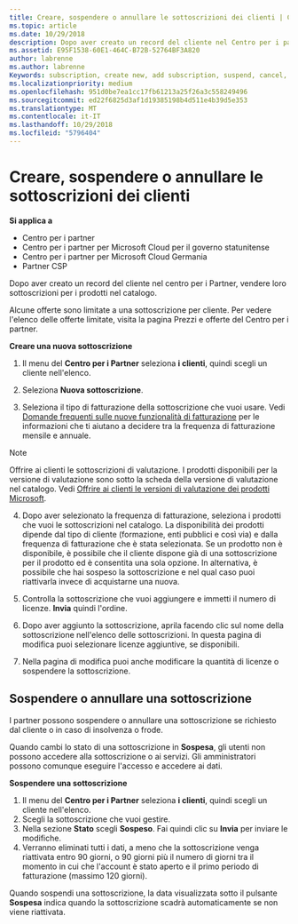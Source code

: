 ```yaml
---
title: Creare, sospendere o annullare le sottoscrizioni dei clienti | Centro per i partner
ms.topic: article
ms.date: 10/29/2018
description: Dopo aver creato un record del cliente nel Centro per i partner, puoi vendere loro sottoscrizioni per i prodotti nel catalogo.
ms.assetid: E95F1538-60E1-464C-B72B-52764BF3A820
author: labrenne
ms.author: labrenne
Keywords: subscription, create new, add subscription, suspend, cancel,
ms.localizationpriority: medium
ms.openlocfilehash: 951d0be7ea1cc17fb61213a25f26a3c558249496
ms.sourcegitcommit: ed22f6825d3af1d19385198b4d511e4b39d5e353
ms.translationtype: MT
ms.contentlocale: it-IT
ms.lasthandoff: 10/29/2018
ms.locfileid: "5796404"
---
```

# <a name="create-suspend-or-cancel-customer-subscriptions"></a>Creare, sospendere o annullare le sottoscrizioni dei clienti

**Si applica a**

-  Centro per i partner
-  Centro per i partner per Microsoft Cloud per il governo statunitense
-  Centro per i partner per Microsoft Cloud Germania
-  Partner CSP

Dopo aver creato un record del cliente nel centro per i Partner, vendere loro sottoscrizioni per i prodotti nel catalogo.

Alcune offerte sono limitate a una sottoscrizione per cliente. Per vedere l'elenco delle offerte limitate, visita la pagina Prezzi e offerte del Centro per i partner. 


**Creare una nuova sottoscrizione**

1.  Il menu del **Centro per i Partner** seleziona **i clienti**, quindi scegli un cliente nell'elenco.

2.  Seleziona **Nuova sottoscrizione**.

3.  Seleziona il tipo di fatturazione della sottoscrizione che vuoi usare.  Vedi [Domande frequenti sulle nuove funzionalità di fatturazione](faq-about-new-billing-features.md) per le informazioni che ti aiutano a decidere tra la frequenza di fatturazione mensile e annuale.
 
 >[!Note]
 >Offrire ai clienti le sottoscrizioni di valutazione. I prodotti disponibili per la versione di valutazione sono sotto la scheda della versione di valutazione nel catalogo. Vedi [Offrire ai clienti le versioni di valutazione dei prodotti Microsoft](offer-your-customers-trials-of-microsoft-products.md).

 
4. Dopo aver selezionato la frequenza di fatturazione, seleziona i prodotti che vuoi le sottoscrizioni nel catalogo. La disponibilità dei prodotti dipende dal tipo di cliente (formazione, enti pubblici e così via) e dalla frequenza di fatturazione che è stata selezionata. Se un prodotto non è disponibile, è possibile che il cliente dispone già di una sottoscrizione per il prodotto ed è consentita una sola opzione. In alternativa, è possibile che hai sospeso la sottoscrizione e nel qual caso puoi riattivarla invece di acquistarne una nuova.

5. Controlla la sottoscrizione che vuoi aggiungere e immetti il numero di licenze. **Invia** quindi l'ordine.

6.  Dopo aver aggiunto la sottoscrizione, aprila facendo clic sul nome della sottoscrizione nell'elenco delle sottoscrizioni. In questa pagina di modifica puoi selezionare licenze aggiuntive, se disponibili.

7.  Nella pagina di modifica puoi anche modificare la quantità di licenze o sospendere la sottoscrizione.

## <a name="suspend-or-cancel-a-subscription"></a>Sospendere o annullare una sottoscrizione

I partner possono sospendere o annullare una sottoscrizione se richiesto dal cliente o in caso di insolvenza o frode.

Quando cambi lo stato di una sottoscrizione in **Sospesa**, gli utenti non possono accedere alla sottoscrizione o ai servizi. Gli amministratori possono comunque eseguire l'accesso e accedere ai dati.

**Sospendere una sottoscrizione**

1.  Il menu del **Centro per i Partner** seleziona **i clienti**, quindi scegli un cliente nell'elenco.
2.  Scegli la sottoscrizione che vuoi gestire.
3.  Nella sezione **Stato** scegli **Sospeso**. Fai quindi clic su **Invia** per inviare le modifiche.
4.  Verranno eliminati tutti i dati, a meno che la sottoscrizione venga riattivata entro 90 giorni, o 90 giorni più il numero di giorni tra il momento in cui che l'account è stato aperto e il primo periodo di fatturazione (massimo 120 giorni).

Quando sospendi una sottoscrizione, la data visualizzata sotto il pulsante **Sospesa** indica quando la sottoscrizione scadrà automaticamente se non viene riattivata. 




 



